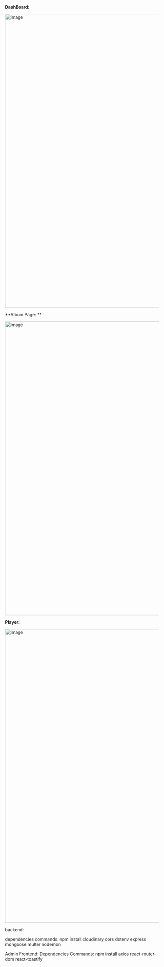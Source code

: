 **DashBoard:**

<img width="960" alt="image" src="https://github.com/user-attachments/assets/b4c094ba-56f2-4b2b-8737-7d4814177004">

**Album Page: **

<img width="960" alt="image" src="https://github.com/user-attachments/assets/7325154d-fe3c-4ebc-a0a0-0b77e38a54ef">

**Player:**

<img width="960" alt="image" src="https://github.com/user-attachments/assets/19094ec5-9727-41d5-968a-48f4ae176486">







backend:

dependencies commands: npm install cloudinary cors dotenv express mongoose multer nodemon

Admin Frontend:
Dependencies Commands: npm install axios react-router-dom react-toastify
